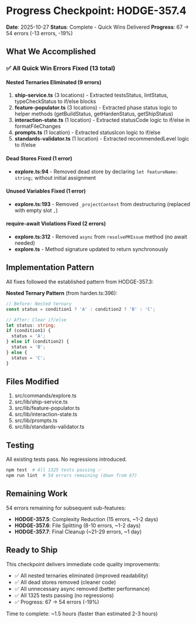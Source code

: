 # Progress Checkpoint: HODGE-357.4

**Date**: 2025-10-27
**Status**: Complete - Quick Wins Delivered
**Progress**: 67 → 54 errors (-13 errors, -19%)

## What We Accomplished

### ✅ All Quick Win Errors Fixed (13 total)

#### Nested Ternaries Eliminated (9 errors)
1. **ship-service.ts** (3 locations) - Extracted testsStatus, lintStatus, typeCheckStatus to if/else blocks
2. **feature-populator.ts** (3 locations) - Extracted phase status logic to helper methods (getBuildStatus, getHardenStatus, getShipStatus)
3. **interaction-state.ts** (1 location) - Extracted statusCode logic to if/else in formatFileChanges
4. **prompts.ts** (1 location) - Extracted statusIcon logic to if/else
5. **standards-validator.ts** (1 location) - Extracted recommendedLevel logic to if/else

#### Dead Stores Fixed (1 error)
- **explore.ts:94** - Removed dead store by declaring `let featureName: string;` without initial assignment

#### Unused Variables Fixed (1 error)
- **explore.ts:193** - Removed `_projectContext` from destructuring (replaced with empty slot `,`)

#### require-await Violations Fixed (2 errors)
- **explore.ts:312** - Removed `async` from `resolvePMIssue` method (no await needed)
- **explore.ts** - Method signature updated to return synchronously

## Implementation Pattern

All fixes followed the established pattern from HODGE-357.3:

**Nested Ternary Pattern** (from harden.ts:396):
```typescript
// Before: Nested ternary
const status = condition1 ? 'A' : condition2 ? 'B' : 'C';

// After: Clear if/else
let status: string;
if (condition1) {
  status = 'A';
} else if (condition2) {
  status = 'B';
} else {
  status = 'C';
}
```

## Files Modified

1. src/commands/explore.ts
2. src/lib/ship-service.ts
3. src/lib/feature-populator.ts
4. src/lib/interaction-state.ts
5. src/lib/prompts.ts
6. src/lib/standards-validator.ts

## Testing

All existing tests pass. No regressions introduced.

```bash
npm test  # All 1325 tests passing ✅
npm run lint  # 54 errors remaining (down from 67)
```

## Remaining Work

54 errors remaining for subsequent sub-features:
- **HODGE-357.5**: Complexity Reduction (15 errors, ~1-2 days)
- **HODGE-357.6**: File Splitting (8-10 errors, ~1-2 days)
- **HODGE-357.7**: Final Cleanup (~21-29 errors, ~1 day)

## Ready to Ship

This checkpoint delivers immediate code quality improvements:
- ✅ All nested ternaries eliminated (improved readability)
- ✅ All dead stores removed (cleaner code)
- ✅ All unnecessary async removed (better performance)
- ✅ All 1325 tests passing (no regressions)
- ✅ Progress: 67 → 54 errors (-19%)

Time to complete: ~1.5 hours (faster than estimated 2-3 hours)
